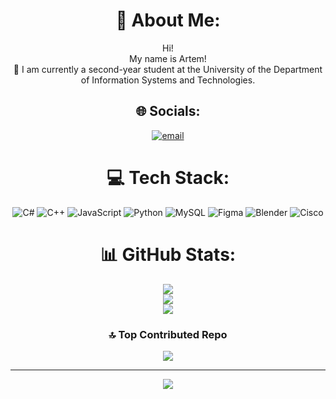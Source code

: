 <div align="center">

# 💫 About Me:
Hi!<br>My name is Artem!<br>🔭 I am currently a second-year student at the University of the Department of Information Systems and Technologies.


## 🌐 Socials:
[![email](https://img.shields.io/badge/Email-D14836?logo=gmail&logoColor=white)](mailto:artemborodin####@gmail.com) 

# 💻 Tech Stack:
![C#](https://img.shields.io/badge/c%23-%23239120.svg?style=for-the-badge&logo=csharp&logoColor=white) ![C++](https://img.shields.io/badge/c++-%2300599C.svg?style=for-the-badge&logo=c%2B%2B&logoColor=white) ![JavaScript](https://img.shields.io/badge/javascript-%23323330.svg?style=for-the-badge&logo=javascript&logoColor=%23F7DF1E) ![Python](https://img.shields.io/badge/python-3670A0?style=for-the-badge&logo=python&logoColor=ffdd54) ![MySQL](https://img.shields.io/badge/mysql-4479A1.svg?style=for-the-badge&logo=mysql&logoColor=white) ![Figma](https://img.shields.io/badge/figma-%23F24E1E.svg?style=for-the-badge&logo=figma&logoColor=white) ![Blender](https://img.shields.io/badge/blender-%23F5792A.svg?style=for-the-badge&logo=blender&logoColor=white) ![Cisco](https://img.shields.io/badge/cisco-%23049fd9.svg?style=for-the-badge&logo=cisco&logoColor=black)
# 📊 GitHub Stats:
![](https://github-readme-stats.vercel.app/api?username=artem5438&theme=calm_pink&hide_border=false&include_all_commits=false&count_private=false)<br/>
![](https://nirzak-streak-stats.vercel.app/?user=artem5438&theme=calm_pink&hide_border=false)<br/>
![](https://github-readme-stats.vercel.app/api/top-langs/?username=artem5438&theme=calm_pink&hide_border=false&include_all_commits=false&count_private=false&layout=compact)

### 🔝 Top Contributed Repo
![](https://github-contributor-stats.vercel.app/api?username=artem5438&limit=5&theme=dark&combine_all_yearly_contributions=true)

---
[![](https://visitcount.itsvg.in/api?id=artem5438&icon=0&color=0)](https://visitcount.itsvg.in)

<!-- Proudly created with GPRM ( https://gprm.itsvg.in ) -->
